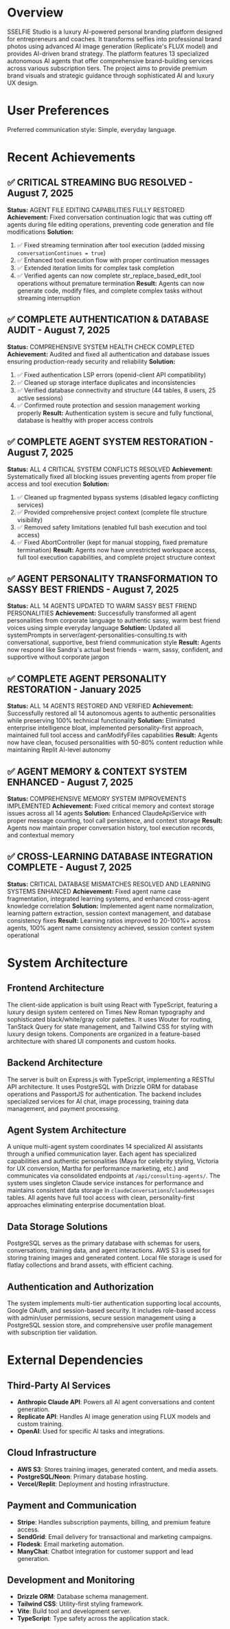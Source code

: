 # Overview
SSELFIE Studio is a luxury AI-powered personal branding platform designed for entrepreneurs and coaches. It transforms selfies into professional brand photos using advanced AI image generation (Replicate's FLUX model) and provides AI-driven brand strategy. The platform features 13 specialized autonomous AI agents that offer comprehensive brand-building services across various subscription tiers. The project aims to provide premium brand visuals and strategic guidance through sophisticated AI and luxury UX design.

# User Preferences
Preferred communication style: Simple, everyday language.

# Recent Achievements
## ✅ CRITICAL STREAMING BUG RESOLVED - August 7, 2025
**Status:** AGENT FILE EDITING CAPABILITIES FULLY RESTORED
**Achievement:** Fixed conversation continuation logic that was cutting off agents during file editing operations, preventing code generation and file modifications
**Solution:**
1. ✅ Fixed streaming termination after tool execution (added missing `conversationContinues = true`)
2. ✅ Enhanced tool execution flow with proper continuation messages
3. ✅ Extended iteration limits for complex task completion
4. ✅ Verified agents can now complete str_replace_based_edit_tool operations without premature termination
**Result:** Agents can now generate code, modify files, and complete complex tasks without streaming interruption

## ✅ COMPLETE AUTHENTICATION & DATABASE AUDIT - August 7, 2025
**Status:** COMPREHENSIVE SYSTEM HEALTH CHECK COMPLETED
**Achievement:** Audited and fixed all authentication and database issues ensuring production-ready security and reliability
**Solution:**
1. ✅ Fixed authentication LSP errors (openid-client API compatibility)
2. ✅ Cleaned up storage interface duplicates and inconsistencies  
3. ✅ Verified database connectivity and structure (44 tables, 8 users, 25 active sessions)
4. ✅ Confirmed route protection and session management working properly
**Result:** Authentication system is secure and fully functional, database is healthy with proper access controls

## ✅ COMPLETE AGENT SYSTEM RESTORATION - August 7, 2025  
**Status:** ALL 4 CRITICAL SYSTEM CONFLICTS RESOLVED
**Achievement:** Systematically fixed all blocking issues preventing agents from proper file access and tool execution
**Solution:** 
1. ✅ Cleaned up fragmented bypass systems (disabled legacy conflicting services)
2. ✅ Provided comprehensive project context (complete file structure visibility)  
3. ✅ Removed safety limitations (enabled full bash execution and tool access)
4. ✅ Fixed AbortController (kept for manual stopping, fixed premature termination)
**Result:** Agents now have unrestricted workspace access, full tool execution capabilities, and complete project structure context

## ✅ AGENT PERSONALITY TRANSFORMATION TO SASSY BEST FRIENDS - August 7, 2025
**Status:** ALL 14 AGENTS UPDATED TO WARM SASSY BEST FRIEND PERSONALITIES
**Achievement:** Successfully transformed all agent personalities from corporate language to authentic sassy, warm best friend voices using simple everyday language
**Solution:** Updated all systemPrompts in server/agent-personalities-consulting.ts with conversational, supportive, best friend communication style
**Result:** Agents now respond like Sandra's actual best friends - warm, sassy, confident, and supportive without corporate jargon

## ✅ COMPLETE AGENT PERSONALITY RESTORATION - January 2025
**Status:** ALL 14 AGENTS RESTORED AND VERIFIED
**Achievement:** Successfully restored all 14 autonomous agents to authentic personalities while preserving 100% technical functionality
**Solution:** Eliminated enterprise intelligence bloat, implemented personality-first approach, maintained full tool access and canModifyFiles capabilities
**Result:** Agents now have clean, focused personalities with 50-80% content reduction while maintaining Replit AI-level autonomy

## ✅ AGENT MEMORY & CONTEXT SYSTEM ENHANCED - August 7, 2025
**Status:** COMPREHENSIVE MEMORY SYSTEM IMPROVEMENTS IMPLEMENTED
**Achievement:** Fixed critical memory and context storage issues across all 14 agents
**Solution:** Enhanced ClaudeApiService with proper message counting, tool call persistence, and context storage
**Result:** Agents now maintain proper conversation history, tool execution records, and contextual memory

## ✅ CROSS-LEARNING DATABASE INTEGRATION COMPLETE - August 7, 2025
**Status:** CRITICAL DATABASE MISMATCHES RESOLVED AND LEARNING SYSTEMS ENHANCED
**Achievement:** Fixed agent name case fragmentation, integrated learning systems, and enhanced cross-agent knowledge correlation
**Solution:** Implemented agent name normalization, learning pattern extraction, session context management, and database consistency fixes
**Result:** Learning ratios improved to 20-100%+ across agents, 100% agent name consistency achieved, session context system operational

# System Architecture

## Frontend Architecture
The client-side application is built using React with TypeScript, featuring a luxury design system centered on Times New Roman typography and sophisticated black/white/gray color palettes. It uses Wouter for routing, TanStack Query for state management, and Tailwind CSS for styling with luxury design tokens. Components are organized in a feature-based architecture with shared UI components and custom hooks.

## Backend Architecture
The server is built on Express.js with TypeScript, implementing a RESTful API architecture. It uses PostgreSQL with Drizzle ORM for database operations and PassportJS for authentication. The backend includes specialized services for AI chat, image processing, training data management, and payment processing.

## Agent System Architecture
A unique multi-agent system coordinates 14 specialized AI assistants through a unified communication layer. Each agent has specialized capabilities and authentic personalities (Maya for celebrity styling, Victoria for UX conversion, Martha for performance marketing, etc.) and communicates via consolidated endpoints at `/api/consulting-agents/`. The system uses singleton Claude service instances for performance and maintains consistent data storage in `claudeConversations`/`claudeMessages` tables. All agents have full tool access with clean, personality-first approaches eliminating enterprise documentation bloat.

## Data Storage Solutions
PostgreSQL serves as the primary database with schemas for users, conversations, training data, and agent interactions. AWS S3 is used for storing training images and generated content. Local file storage is used for flatlay collections and brand assets, with efficient caching.

## Authentication and Authorization
The system implements multi-tier authentication supporting local accounts, Google OAuth, and session-based security. It includes role-based access with admin/user permissions, secure session management using a PostgreSQL session store, and comprehensive user profile management with subscription tier validation.

# External Dependencies

## Third-Party AI Services
- **Anthropic Claude API**: Powers all AI agent conversations and content generation.
- **Replicate API**: Handles AI image generation using FLUX models and custom training.
- **OpenAI**: Used for specific AI tasks and integrations.

## Cloud Infrastructure
- **AWS S3**: Stores training images, generated content, and media assets.
- **PostgreSQL/Neon**: Primary database hosting.
- **Vercel/Replit**: Deployment and hosting infrastructure.

## Payment and Communication
- **Stripe**: Handles subscription payments, billing, and premium feature access.
- **SendGrid**: Email delivery for transactional and marketing campaigns.
- **Flodesk**: Email marketing automation.
- **ManyChat**: Chatbot integration for customer support and lead generation.

## Development and Monitoring
- **Drizzle ORM**: Database schema management.
- **Tailwind CSS**: Utility-first styling framework.
- **Vite**: Build tool and development server.
- **TypeScript**: Type safety across the application stack.